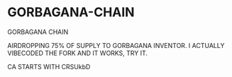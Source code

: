 # GORBAGANA-CHAIN
GORBAGANA CHAIN

AIRDROPPING 75% OF SUPPLY TO GORBAGANA INVENTOR. I ACTUALLY VIBECODED THE FORK AND IT WORKS, TRY IT.

CA STARTS WITH CRSUkbD

